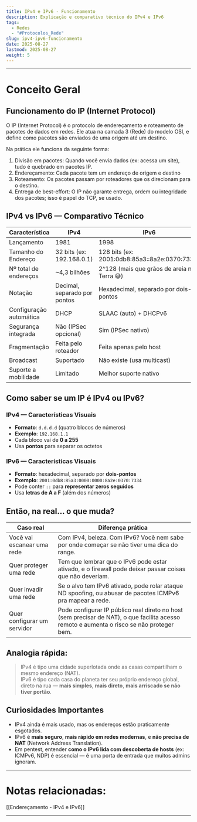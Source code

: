 ```yaml
---
title: IPv4 e IPv6 - Funcionamento
description: Explicação e comparativo técnico do IPv4 e IPv6
tags:
  - Redes
  - "#Protocolos_Rede"
slug: ipv4-ipv6-funcionamento
date: 2025-08-27
lastmod: 2025-08-27
weight: 5
---
```

---
# Conceito Geral

## Funcionamento do IP (Internet Protocol)

O IP (Internet Protocol) é o protocolo de endereçamento e roteamento de pacotes de dados em redes. Ele atua na camada 3 (Rede) do modelo OSI, e define como pacotes são enviados de uma origem até um destino.

Na prática ele funciona da seguinte forma:

1. Divisão em pacotes: Quando você envia dados (ex: acessa um site), tudo é quebrado em pacotes IP.
2. Endereçamento: Cada pacote tem um endereço de origem e destino
3. Roteamento: Os pacotes passam por roteadores que os direcionam para o destino.
4. Entrega de best-effort: O IP não garante entrega, ordem ou integridade dos pacotes; isso é papel do TCP, se usado.

## IPv4 vs IPv6 — Comparativo Técnico

| Característica         | IPv4                                  | IPv6                                        |
|------------------------|----------------------------------------|---------------------------------------------|
| Lançamento             | 1981                                   | 1998                                        |
| Tamanho do Endereço    | 32 bits (ex: 192.168.0.1)              | 128 bits (ex: 2001:0db8:85a3::8a2e:0370:7334) |
| Nº total de endereços  | ~4,3 bilhões                           | 2^128 (mais que grãos de areia na Terra 😅)  |
| Notação                | Decimal, separado por pontos           | Hexadecimal, separado por dois-pontos       |
| Configuração automática| DHCP                                   | SLAAC (auto) + DHCPv6                       |
| Segurança integrada    | Não (IPSec opcional)                   | Sim (IPSec nativo)                          |
| Fragmentação           | Feita pelo roteador                    | Feita apenas pelo host                      |
| Broadcast              | Suportado                              | Não existe (usa multicast)                  |
| Suporte a mobilidade   | Limitado                               | Melhor suporte nativo                       |

## Como saber se um IP é IPv4 ou IPv6?

### IPv4 — Características Visuais

- **Formato**: `d.d.d.d` (quatro blocos de números)
- **Exemplo**: `192.168.1.1`
- Cada bloco vai de **0 a 255**
- Usa **pontos** para separar os octetos

### IPv6 — Características Visuais

- **Formato**: hexadecimal, separado por **dois-pontos**
- **Exemplo**: `2001:0db8:85a3:0000:0000:8a2e:0370:7334`
- Pode conter `::` para **representar zeros seguidos**
- Usa **letras de A a F** (além dos números)

## Então, na real… o que muda?

|Caso real|Diferença prática|
|---|---|
|Você vai escanear uma rede|Com IPv4, beleza. Com IPv6? Você nem sabe por onde começar se não tiver uma dica do range.|
|Quer proteger uma rede|Tem que lembrar que o IPv6 pode estar ativado, e o firewall pode deixar passar coisas que não deveriam.|
|Quer invadir uma rede|Se o alvo tem IPv6 ativado, pode rolar ataque ND spoofing, ou abusar de pacotes ICMPv6 pra mapear a rede.|
|Quer configurar um servidor|Pode configurar IP público real direto no host (sem precisar de NAT), o que facilita acesso remoto e aumenta o risco se não proteger bem.|

## Analogia rápida:

> IPv4 é tipo uma cidade superlotada onde as casas compartilham o mesmo endereço (NAT).  
> IPv6 é tipo cada casa do planeta ter seu próprio endereço global, direto na rua — **mais simples**, **mais direto**, **mais arriscado se não tiver portão**.


## Curiosidades Importantes

- IPv4 ainda é mais usado, mas os endereços estão praticamente esgotados.
- IPv6 é **mais seguro**, **mais rápido em redes modernas**, e **não precisa de NAT** (Network Address Translation).
- Em pentest, entender **como o IPv6 lida com descoberta de hosts** (ex: ICMPv6, NDP) é essencial — é uma porta de entrada que muitos admins ignoram.

---
# Notas relacionadas:

[[Endereçamento - IPv4 e IPv6]]

---